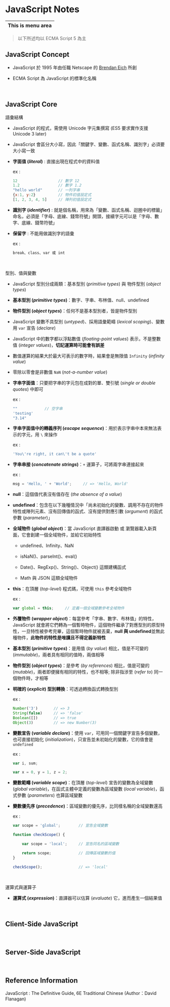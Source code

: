 # JavaScript Notes

| This is menu area |
| ------------- |

> 以下所述均以 ECMA Script 5 為主

## JavaScript Concept

* JavaScript 於 1995 年由任職 Netscape 的 [Brendan Eich](https://twitter.com/BrendanEich) 所創 

* ECMA Script 為 JavaScript 的標準化名稱

<br />

## JavaScript Core

語彙結構

  * JavaScript 的程式，需使用 Unicode 字元集撰寫 (ES5 要求實作支援 Unicode 3 later)

  * JavaScript 會區分大小寫，因此「關鍵字、變數、函式名稱、識別字」必須要大小寫一致

  * **字面值 (_literal_)** : 直接出現在程式中的資料值

    ex :
    ```javascript
    12                  // 數字 12
    1.2                 // 數字 1.2
    "hello world"       // 一列字串
    {x:1, y:2}          // 物件初值設定式
    [1, 2, 3, 4, 5]     // 陣列初值設定式
    ```

  * **識別字 (_identifier_)** : 就是個名稱，用來為「變數、函式名稱、迴圈中的標籤」命名，必須是「字母、底線、錢幣符號」開頭，接續字元可以是「字母、數字、底線、錢幣符號」

  * **保留字** : 不能用做識別字的語彙

    ex :

    ```javascript
    break、class、var 或 int
    ```

<br />


型別、值與變數

  * JavaScript 型別分成兩類：基本型別 (_primitive types_) 與 物件型別 (_object types_)

  * **基本型別 (_primitive types_)**：數字、字串、布林值、null、undefined

  * **物件型別 (_object types_)**：任何不是基本型別者，皆是物件型別

  * JavaScript 變數不具型別 (_untyped_)、採用語彙範疇 (_lexical scoping_)、變數用 `var` 宣告 (_declare_)

  * JavaScript 中的數字都以浮點數值 (_floating-point values_) 表示，不是整數值 (_integer values_)，**切記運算時可能會有誤差**

  * 數值運算的結果大於最大可表示的數字時，結果會是無限值 `Infinity` (_infinity value_)

  * 零除以零會是非數值 `NaN` (_not-a-number value_)

  * **字串字面值**：只要把字串的字元包在成對的單、雙引號 (_single or double quotes_) 中即可

    ex :

    ```javascript
    ""            // 空字串
    'testing'
    "3.14"
    ```

  * **字串字面值中的轉義序列 (_escape sequence_)**：用於表示字串中本來無法表示的字元，用 `\` 來操作

    ex :

    ```javascript
    'You\'re right, it can\'t be a quote'
    ```

  * **字串串接 (_concatenate strings_)**：`+` 運算子，可將兩字串連接起來

    ex :

    ```javascript
    msg = 'Hello, ' + 'World';     // => 'Hello, World'
    ```

  * **null**：這個值代表沒有值存在 (_the absence of a value_)

  * **undefined**：包含在以下幾種情況中「尚未初始化的變數、調用不存在的物件特性或陣列元素、沒有回傳值的函式、沒有提供對應引數 (_argument_) 的函式參數 (_parameter_)」

  * **全域物件 (_global object_)**：當 JavaScript 直譯器啟動 或 瀏覽器載入新頁面，它會創建一個全域物件，並給它初始特性

    * undefined、Infinity、NaN

    * isNaN()、parseInt()、eval()

    * Date()、RegExp()、String()、Object() 這類建構函式

    * Math 與 JSON 這類全域物件

  * **this**：在頂層 (_top-level_) 程式碼，可使用 `this` 參考全域物件

    ex :

    ```javascript
    var global = this;     // 定義一個全域變數參考全域物件
    ```

  * **外覆物件 (_wrapper object_)**：每當參考「字串、數字、布林值」的特性，JavaScript 就會將它們轉為一個暫時物件，這個物件繼承了對應型別的原型特性，一旦特性被參考完畢，這個暫時物件就被丟棄，**null 與 undefined**並無此種物件，**此物件的特性是唯讀且不得定義新特性**

  * **基本型別 (_primitive types_)**：是用值 (_by value_) 相比，值是不可變的 (_immutable_)，兩者具有相同的值時，兩值相等

  * **物件型別 (_object types_)**：是參考 (_by references_) 相比，值是可變的 (_mutable_)，兩者即便擁有相同的特性，也不相等; 除非指涉至 (_refer to_) 同一個物件時，才相等

  * **明確的 (_explicit_) 型別轉換**：可透過轉換函式轉換型別

    ex :

    ```javascript
    Number('3')       // => 3
    String(false)     // => 'false'
    Boolean([])       // => true
    Object(3)         // => new Number(3)
    ```

  * **變數宣告 (_variable declare_)**：使用 `var`，可用同一個關鍵字宣告多個變數，也可直接初始化 (_initialization_)，只宣告並未初始化的變數，它的值會是 `undefined`

    ex :
    
    ```javascript
    var i, sum;

    var x = 0, y = 1, z = 2;
    ```

  * **變數範疇 (_variable scope_)**：在頂層 (_top-level_) 宣告的變數為全域變數 (_global variable_)，在函式主體中定義的變數為區域變數 (_local variable_)，函式參數 (_parameters_) 也算區域變數

  * **變數優先序 (_precedence_)**：區域變數的優先序，比同樣名稱的全域變數還高

    ex :

    ```javascript
    var scope = 'global';        // 宣告全域變數

    function checkScope() {

        var scope = 'local';     // 宣告同名的區域變數

        return scope;            // 回傳區域變數的值
    }

    checkScope();                // => 'local'
    ```

<br />

運算式與運算子

  * **運算式 (_expression_)**：直譯器可以估算 (_evaluate_) 它，進而產生一個結果值



<br />


## Client-Side JavaScript


<br />

## Server-Side JavaScript


<br />

## Reference Information

JavaScript : The Definitive Guide,  6E Traditional Chinese (Author：David Flanagan)

<br />